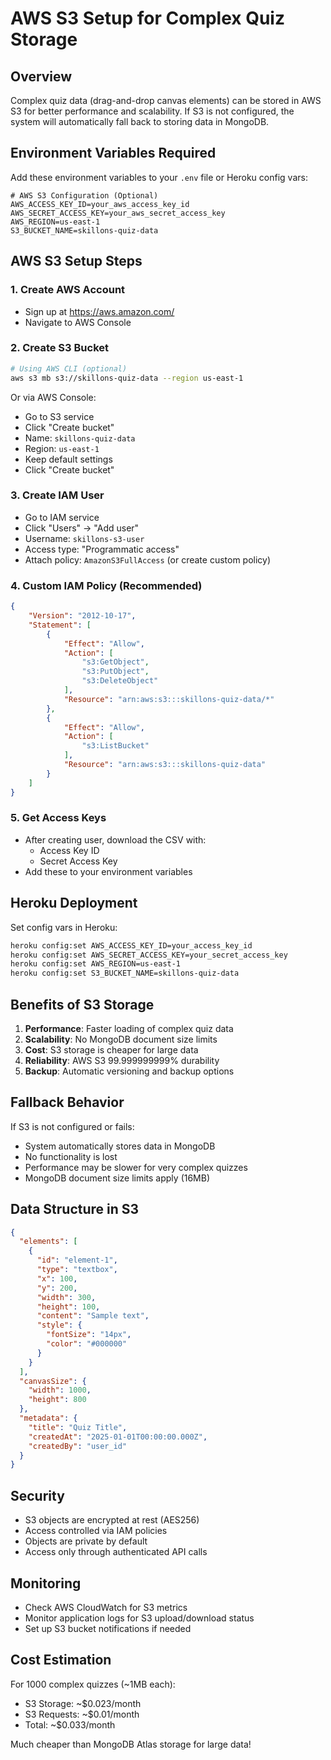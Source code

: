 # AWS S3 Setup for Complex Quiz Storage

## Overview
Complex quiz data (drag-and-drop canvas elements) can be stored in AWS S3 for better performance and scalability. If S3 is not configured, the system will automatically fall back to storing data in MongoDB.

## Environment Variables Required

Add these environment variables to your `.env` file or Heroku config vars:

```env
# AWS S3 Configuration (Optional)
AWS_ACCESS_KEY_ID=your_aws_access_key_id
AWS_SECRET_ACCESS_KEY=your_aws_secret_access_key
AWS_REGION=us-east-1
S3_BUCKET_NAME=skillons-quiz-data
```

## AWS S3 Setup Steps

### 1. Create AWS Account
- Sign up at https://aws.amazon.com/
- Navigate to AWS Console

### 2. Create S3 Bucket
```bash
# Using AWS CLI (optional)
aws s3 mb s3://skillons-quiz-data --region us-east-1
```

Or via AWS Console:
- Go to S3 service
- Click "Create bucket"
- Name: `skillons-quiz-data`
- Region: `us-east-1`
- Keep default settings
- Click "Create bucket"

### 3. Create IAM User
- Go to IAM service
- Click "Users" → "Add user"
- Username: `skillons-s3-user`
- Access type: "Programmatic access"
- Attach policy: `AmazonS3FullAccess` (or create custom policy)

### 4. Custom IAM Policy (Recommended)
```json
{
    "Version": "2012-10-17",
    "Statement": [
        {
            "Effect": "Allow",
            "Action": [
                "s3:GetObject",
                "s3:PutObject",
                "s3:DeleteObject"
            ],
            "Resource": "arn:aws:s3:::skillons-quiz-data/*"
        },
        {
            "Effect": "Allow",
            "Action": [
                "s3:ListBucket"
            ],
            "Resource": "arn:aws:s3:::skillons-quiz-data"
        }
    ]
}
```

### 5. Get Access Keys
- After creating user, download the CSV with:
  - Access Key ID
  - Secret Access Key
- Add these to your environment variables

## Heroku Deployment

Set config vars in Heroku:
```bash
heroku config:set AWS_ACCESS_KEY_ID=your_access_key_id
heroku config:set AWS_SECRET_ACCESS_KEY=your_secret_access_key
heroku config:set AWS_REGION=us-east-1
heroku config:set S3_BUCKET_NAME=skillons-quiz-data
```

## Benefits of S3 Storage

1. **Performance**: Faster loading of complex quiz data
2. **Scalability**: No MongoDB document size limits
3. **Cost**: S3 storage is cheaper for large data
4. **Reliability**: AWS S3 99.999999999% durability
5. **Backup**: Automatic versioning and backup options

## Fallback Behavior

If S3 is not configured or fails:
- System automatically stores data in MongoDB
- No functionality is lost
- Performance may be slower for very complex quizzes
- MongoDB document size limits apply (16MB)

## Data Structure in S3

```json
{
  "elements": [
    {
      "id": "element-1",
      "type": "textbox",
      "x": 100,
      "y": 200,
      "width": 300,
      "height": 100,
      "content": "Sample text",
      "style": {
        "fontSize": "14px",
        "color": "#000000"
      }
    }
  ],
  "canvasSize": {
    "width": 1000,
    "height": 800
  },
  "metadata": {
    "title": "Quiz Title",
    "createdAt": "2025-01-01T00:00:00.000Z",
    "createdBy": "user_id"
  }
}
```

## Security

- S3 objects are encrypted at rest (AES256)
- Access controlled via IAM policies
- Objects are private by default
- Access only through authenticated API calls

## Monitoring

- Check AWS CloudWatch for S3 metrics
- Monitor application logs for S3 upload/download status
- Set up S3 bucket notifications if needed

## Cost Estimation

For 1000 complex quizzes (~1MB each):
- S3 Storage: ~$0.023/month
- S3 Requests: ~$0.01/month
- Total: ~$0.033/month

Much cheaper than MongoDB Atlas storage for large data!

